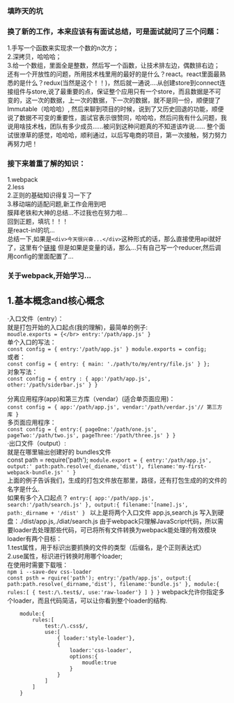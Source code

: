 ### 填昨天的坑
### 换了新的工作，本来应该有有面试总结，可是面试就问了三个问题：</br>
1.手写一个函数来实现求一个数的n次方；</br>
2.深拷贝，哈哈哈；</br>
3.给一个数组，里面全是整数，然后写一个函数，让技术排左边，偶数排右边；</br>
还有一个开放性的问题，所用技术栈里用的最好的是什么？react。react里面最熟悉的是什么？redux(当然是这个！！)，然后就一通说....从创建store到connect连接组件与store,说了最重要的点，保证整个应用只有一个store，而且数据是不可变的，这一次的数据，上一次的数据，下一次的数据，就不是同一份，顺便提了Immutable（哈哈哈）,
然后来聊到项目的时候，说到了又历史回退的功能，顺便说了数据不可变的重要性，面试官表示很赞同，哈哈哈，然后问我有什么问题，我说用啥技术栈，团队有多少成员......被问到这种问题真的不知道该咋说......
整个面试很潦草的感觉，哈哈哈，顺利通过，以后写电商的项目，第一次接触，努力努力再努力吧！</br>
### 接下来着重了解的知识：</br>
1.webpack</br>
2.less</br>
2.正则的基础知识得复习一下了</br>
3.移动端的适配问题,新工作会用到吧</br>
膜拜老铁和大神的总结...不过我也在努力啦...</br>
回到正题，填坑！！！</br>
是react-inl的坑...</br>
总结一下,如果是`<div>今天很兴奋...</div>`这种形式的话，那么直接使用api就好了，这里有个[链接](http://blog.csdn.net/function__/article/details/72778964)
但是如果是变量的话，那么...只有自己写一个reducer,然后调用config的里面配置了...
### 关于webpack,开始学习...
## 1.基本概念and核心概念</br>
·入口文件（entry）：</br>
就是打包开始的入口起点(我的理解)，最简单的例子:</br>
`
moudle.exports = {</br>
    entry:'/path/app.js'
}
`</br>
单个入口的写法：</br>
`const config = {
    entry:'/path/app.js'
}
module.exports = config;
`</br>
或者：<br/>
`const config = {
  entry: {
    main: './path/to/my/entry/file.js'
  }
};`</br>
对象写法：</br>
`const config = {
    entry : {
        app:'/path/app.js',
        other:'/path/siderbar.js'
    }
}`</br>

分离应用程序(app)和第三方库（vendar）(适合单页面应用)：</br>
`const config = {
    app:'/path/app.js',
    vendar:'/path/verdar.js'// 第三方库
}`</br>
多页面应用程序：</br>
`const config = {
    entry:{
        pageOne:'/path/one.js',
        pageTwo:'/path/two.js',
        pageThree:'/path/three.js'
    }
}`</br>
·出口文件（output）:<br/>
就是在哪里输出创建好的 bundles文件<br />
const path = require('path');
`module.export = {
    entry:'/path/app.js',
    output:'
        path:path.resolve(_diename,'dist'),
        filename:'my-first-webpack-bundle.js'
    '
}
`<br/>
上面的例子告诉我们，生成的打包文件放在那里，路径，还有打包生成的的文件的名字是什么.<br/>
如果有多个入口起点？<be/>
`entry:{
    app:'/path/app.js',
    search:'/path/search.js'
},
output:{
    filename:'[name].js',
    path:_dirname + '/dist'
}
`
以上是将两个入口文件 app.js,search.js 写入到硬盘：./dist/app.js,./diat/search.js<be/>
由于webpack只理解JavaScript代码，所以需要loader去处理那些代码，可已将所有文件转换为webpack能处理的有效模块<br/>
loader有两个目标：<br/>
1.test属性，用于标识出要抓换的文件的类型（后缀名，是个正则表达式）<br/>
2.use属性，标识进行转换时用哪个loader;<br/>
在使用时需要下载哦：<br/>
`npm i --save-dev css-loader`<br/>
`
    const psth = rquire('path');
        entry:'/path/app.js',
        output:{
            path:path.resolve(_dirname,'dist'),
            filename:'bundle.js'
        },
        module:{
            rules:[
                { test:/\.test$/, use:'raw-loader'}
            ]
        }
    }
`
webpack允许你指定多个loader，而且代码简洁，可以让你看到整个loader的结构.<br/>

        module:{
            rules:[
                test:/\.css$/,
                use:[
                    { loader:'style-loader'},
                    {
                        loader:'css-loader',
                        options:{
                            moudle:true
                        }
                    }
                ]
            ]
        }

